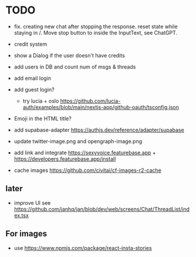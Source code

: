 # TODO

- fix. creating new chat after stopping the response. reset state while staying in /. Move stop button to inside the InputText, see ChatGPT.
- credit system
- show a Dialog if the user doesn't have credits
- add users in DB and count num of msgs & threads
- add email login
- add guest login?
  - try lucia + oslo <https://github.com/lucia-auth/examples/blob/main/nextjs-app/github-oauth/tsconfig.json>
- Emoji in the HTML title?
- add supabase-adapter <https://authjs.dev/reference/adapter/supabase>
- update twitter-image.png and opengraph-image.png
- add link and integrate <https://sexyvoice.featurebase.app> + <https://developers.featurebase.app/install>

- cache images <https://github.com/civitai/cf-images-r2-cache>

## later

- improve UI see https://github.com/janhq/jan/blob/dev/web/screens/Chat/ThreadList/index.tsx

## For images

- use <https://www.npmjs.com/package/react-insta-stories>
